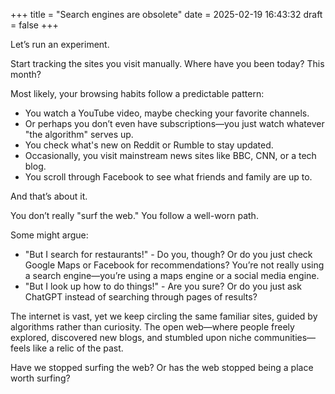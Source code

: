 +++
title = "Search engines are obsolete"
date = 2025-02-19 16:43:32
draft = false
+++

Let’s run an experiment.

Start tracking the sites you visit manually. Where have you been today? This month?

Most likely, your browsing habits follow a predictable pattern:

 - You watch a YouTube video, maybe checking your favorite channels.
 - Or perhaps you don’t even have subscriptions—you just watch whatever "the algorithm" serves up.
 - You check what's new on Reddit or Rumble to stay updated.
 - Occasionally, you visit mainstream news sites like BBC, CNN, or a tech blog.
 - You scroll through Facebook to see what friends and family are up to.

And that’s about it.

You don’t really "surf the web." You follow a well-worn path.

Some might argue:
 - "But I search for restaurants!" - Do you, though? Or do you just check Google Maps or Facebook for recommendations? You’re not really using a search engine—you’re using a maps engine or a social media engine.
 - "But I look up how to do things!" - Are you sure? Or do you just ask ChatGPT instead of searching through pages of results?


The internet is vast, yet we keep circling the same familiar sites, guided by algorithms rather than curiosity. The open web—where people freely explored, discovered new blogs, and stumbled upon niche communities—feels like a relic of the past.

Have we stopped surfing the web? Or has the web stopped being a place worth surfing?
